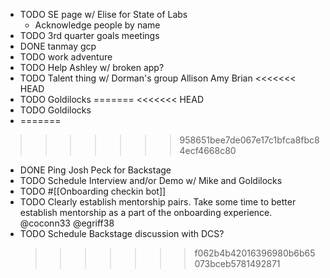 - TODO SE page w/ Elise for State of Labs
	- Acknowledge people by name
- TODO 3rd quarter goals meetings
- DONE tanmay gcp
- TODO work adventure
- TODO Help Ashley w/ broken app?
- TODO Talent thing w/ Dorman's group Allison Amy Brian
<<<<<<< HEAD
- TODO Goldilocks
=======
  <<<<<<< HEAD
- TODO Goldilocks
- =======
>>>>>>> 958651bee7de067e17c1bfca8fbc84ecf4668c80
- DONE Ping Josh Peck for Backstage
- TODO Schedule Interview and/or Demo w/ Mike and Goldilocks
- TODO #[[Onboarding checkin bot]]
- TODO Clearly establish mentorship pairs. Take some time to better establish mentorship as a part of the onboarding experience. 
  @coconn33 @egriff38
- TODO Schedule Backstage discussion with DCS?
  >>>>>>> f062b4b42016396980b6b65073bceb5781492871
